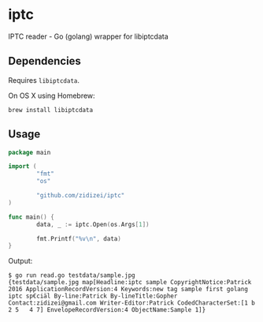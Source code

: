 # iptc

IPTC reader - Go (golang) wrapper for libiptcdata

## Dependencies

Requires `libiptcdata`.

On OS X using Homebrew:

```
brew install libiptcdata
```

## Usage

```go
package main

import (
        "fmt"
        "os"

        "github.com/zidizei/iptc"
)

func main() {
        data, _ := iptc.Open(os.Args[1])

        fmt.Printf("%v\n", data)
}
```

Output:

```
$ go run read.go testdata/sample.jpg
{testdata/sample.jpg map[Headline:iptc sample CopyrightNotice:Patrick 2016 ApplicationRecordVersion:4 Keywords:new tag sample first golang iptc sp€ciäl By-line:Patrick By-lineTitle:Gopher Contact:zidizei@gmail.com Writer-Editor:Patrick CodedCharacterSet:[1 b   2 5   4 7] EnvelopeRecordVersion:4 ObjectName:Sample 1]}
```
